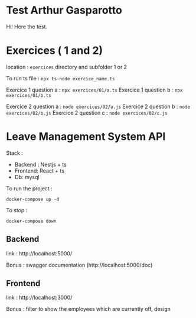 # Test Arthur Gasparotto

Hi! Here the test.

# Exercices ( 1 and 2)

location : `exercices` directory and subfolder 1 or 2

To run ts file : `npx ts-node exercice_name.ts`

Exercice 1 question a : `npx exercices/01/a.ts`
Exercice 1 question b : `npx exercices/01/b.ts`

Exercice 2 question a : `node exercices/02/a.js`
Exercice 2 question b : `node exercices/02/b.js`
Exercice 2 question c : `node exercices/02/c.js`

# Leave Management System API

Stack :

- Backend : Nestjs + ts
- Frontend: React + ts
- Db: mysql

To run the project :

`docker-compose up -d`

To stop :

`docker-compose down`

## Backend

link : http://localhost:5000/

Bonus : swagger documentation (http://localhost:5000/doc)

## Frontend

link : http://localhost:3000/

Bonus : filter to show the employees which are currently off, design

